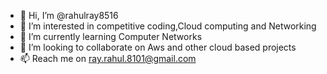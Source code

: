 - 👋 Hi, I’m @rahulray8516
- 👀 I’m interested in competitive coding,Cloud computing and Networking
- 🌱 I’m currently learning Computer Networks
- 💞️ I’m looking to collaborate on Aws and other cloud based projects
- 📫 Reach me on ray.rahul.8101@gmail.com
